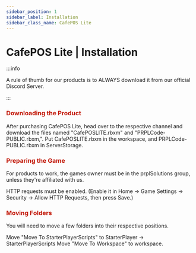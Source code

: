 ```yaml
---
sidebar_position: 1
sidebar_label: Installation
sidebar_class_name: CafePOS Lite
---
```


# CafePOS Lite | Installation

:::info

A rule of thumb for our products is to ALWAYS download it from our official Discord Server.

:::

### <font color="#C21807">Downloading the Product</font>

After purchasing CafePOS Lite, head over to the respective channel and download the files named "CafePOSLITE.rbxm" and "PRPLCode-PUBLIC.rbxm,". Put CafePOSLITE.rbxm in the workspace, and PRPLCode-PUBLIC.rbxm in ServerStorage.

### <font color="#C21807">Preparing the Game</font>

For products to work, the games owner must be in the prplSolutions group, unless they're affiliated with us.

HTTP requests must be enabled. (Enable it in Home -> Game Settings -> Security -> Allow HTTP Requests, then press Save.)

### <font color="#C21807">Moving Folders</font>

You will need to move a few folders into their respective positions.

Move "Move To StarterPlayerScripts" to StarterPlayer -> StarterPlayerScripts
Move "Move To Workspace" to workspace.

